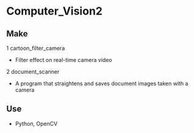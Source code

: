 # Computer_Vision2
## Make 
1 cartoon_filter_camera
- Filter effect on real-time camera video

2 document_scanner
- A program that straightens and saves document images taken with a camera

## Use 
- Python, OpenCV
